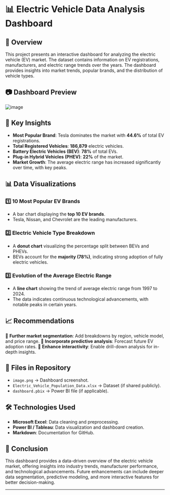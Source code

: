 # 📊 Electric Vehicle Data Analysis Dashboard

## 📌 Overview
This project presents an interactive dashboard for analyzing the electric vehicle (EV) market. The dataset contains information on EV registrations, manufacturers, and electric range trends over the years. The dashboard provides insights into market trends, popular brands, and the distribution of vehicle types.

## 📷 Dashboard Preview
![image](https://github.com/user-attachments/assets/a1cf88f8-0bc1-4df7-85e9-d80749646d79)

## 🔑 Key Insights
- **Most Popular Brand**: Tesla dominates the market with **44.6%** of total EV registrations.
- **Total Registered Vehicles**: **186,879** electric vehicles.
- **Battery Electric Vehicles (BEV)**: **78%** of total EVs.
- **Plug-in Hybrid Vehicles (PHEV)**: **22%** of the market.
- **Market Growth**: The average electric range has increased significantly over time, with key peaks.

## 📊 Data Visualizations
### 1️⃣ **10 Most Popular EV Brands**
- A bar chart displaying the **top 10 EV brands**.
- Tesla, Nissan, and Chevrolet are the leading manufacturers.

### 2️⃣ **Electric Vehicle Type Breakdown**
- A **donut chart** visualizing the percentage split between BEVs and PHEVs.
- BEVs account for the **majority (78%)**, indicating strong adoption of fully electric vehicles.

### 3️⃣ **Evolution of the Average Electric Range**
- A **line chart** showing the trend of average electric range from 1997 to 2024.
- The data indicates continuous technological advancements, with notable peaks in certain years.

## 📈 Recommendations
🔹 **Further market segmentation**: Add breakdowns by region, vehicle model, and price range.
🔹 **Incorporate predictive analysis**: Forecast future EV adoption rates.
🔹 **Enhance interactivity**: Enable drill-down analysis for in-depth insights.

## 📂 Files in Repository
- `image.png` → Dashboard screenshot.
- `Electric_Vehicle_Population_Data.xlsx` → Dataset (if shared publicly).
- `dashboard.pbix` → Power BI file (if applicable).

## 🛠️ Technologies Used
- **Microsoft Excel**: Data cleaning and preprocessing.
- **Power BI / Tableau**: Data visualization and dashboard creation.
- **Markdown**: Documentation for GitHub.

## 📢 Conclusion
This dashboard provides a data-driven overview of the electric vehicle market, offering insights into industry trends, manufacturer performance, and technological advancements. Future enhancements can include deeper data segmentation, predictive modeling, and more interactive features for better decision-making.




---
